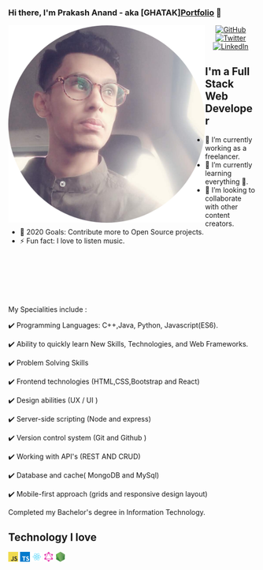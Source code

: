 ### Hi there, I'm Prakash Anand - aka [GHATAK][Portfolio](https://ghatak123.github.io/My_Portfolio/) 👋
<img src="https://github.com/GHATAK123/My_Portfolio/blob/master/images/circle-cropped.png" alt="Prakash Anand" align="left" width="400" height="400">


<p align="center">
	<a href="https://github.com/GHATAK123"><img src="https://img.shields.io/github/followers/reddyprasade.svg?label=GitHub&style=social" alt="GitHub"></a>
	<a href="https://twitter.com/PRAKASH_GHATAK"><img src="https://img.shields.io/twitter/follow/ReddyPrasade?label=Twitter&style=social" alt="Twitter"></a>
	<a href="https://www.linkedin.com/in/prakash-anand/"><img src="https://img.shields.io/badge/LinkedIn--_.svg?style=social&logo=linkedinColor=orange" alt="LinkedIn"></a>
  
	
</p>

## I'm a Full Stack Web Developer
- 🔭 I’m currently working as a freelancer.
- 🌱 I’m currently learning everything 🤣.
- 👯 I’m looking to collaborate with other content creators.
- 🥅 2020 Goals: Contribute more to Open Source projects.
- ⚡ Fun fact: I love to listen music.
<br>
<br>
<br>
<br>
<br>
<br>
My Specialities include :

✔️ Programming Languages: C++,Java, Python, Javascript(ES6).

✔️ Ability to quickly learn New Skills, Technologies, and Web Frameworks.

✔️ Problem Solving Skills

✔️ Frontend technologies (HTML,CSS,Bootstrap and React)

✔️ Design abilities (UX / UI )

✔️ Server-side scripting (Node and express)

✔️ Version control system (Git and Github )

✔️ Working with API's (REST AND CRUD)

✔️ Database and cache( MongoDB and MySql)

✔️ Mobile-first approach (grids and responsive design layout)

Completed my Bachelor's degree in Information Technology. 

<h2> Technology I love</h2>
<code><img height="20" src="https://raw.githubusercontent.com/github/explore/80688e429a7d4ef2fca1e82350fe8e3517d3494d/topics/javascript/javascript.png"></code>
<code><img height="20" src="https://raw.githubusercontent.com/github/explore/80688e429a7d4ef2fca1e82350fe8e3517d3494d/topics/typescript/typescript.png"></code>
<code><img height="20" src="https://raw.githubusercontent.com/github/explore/80688e429a7d4ef2fca1e82350fe8e3517d3494d/topics/react/react.png"></code>
<code><img height="20" src="https://raw.githubusercontent.com/github/explore/5c058a388828bb5fde0bcafd4bc867b5bb3f26f3/topics/graphql/graphql.png"></code>
<code><img height="20" src="https://raw.githubusercontent.com/github/explore/80688e429a7d4ef2fca1e82350fe8e3517d3494d/topics/nodejs/nodejs.png"></code>    
